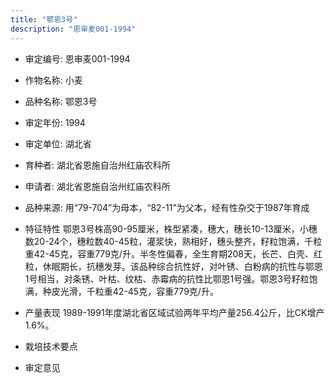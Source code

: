 ```yaml
---
title: "鄂恩3号"
description: "恩审麦001-1994"
---
```

* 审定编号:  恩审麦001-1994

*  作物名称:  小麦

*  品种名称:  鄂恩3号

*  审定年份:  1994

*  审定单位:  湖北省

* 育种者:  湖北省恩施自治州红庙农科所

*  申请者:  湖北省恩施自治州红庙农科所

*  品种来源:  用“79-704”为母本，“82-11”为父本，经有性杂交于1987年育成

*  特征特性
鄂恩3号株高90-95厘米，株型紧凑，穗大，穗长10-13厘米，小穗数20-24个，穗粒数40-45粒，灌浆快，熟相好，穗头整齐，籽粒饱满，千粒重42-45克，容重779克/升。半冬性偏春，全生育期208天，长芒、白壳、红粒，休眠期长，抗穗发芽。该品种综合抗性好，对叶锈、白粉病的抗性与鄂恩1号相当，对条锈、叶枯、纹枯、赤霉病的抗性比鄂恩1号强。鄂恩3号籽粒饱满，种皮光滑，千粒重42-45克，容重779克/升。

*  产量表现
1989-1991年度湖北省区域试验两年平均产量256.4公斤，比CK增产1.6%。

*  栽培技术要点


*  审定意见

